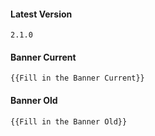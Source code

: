 #### Latest Version

```
2.1.0
```

#### Banner Current

```
{{Fill in the Banner Current}}
```

#### Banner Old

```
{{Fill in the Banner Old}}
```
